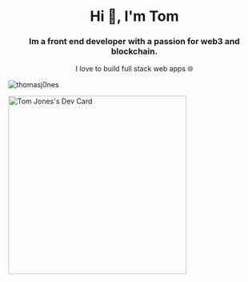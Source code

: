 <h1 align="center">Hi 👋, I'm Tom</h1>
<h3 align="center">Im a front end developer with a passion for web3 and blockchain.</h3>
<p align="center">I love to build full stack web apps 🌐</p>


<p><img align="center" src="https://github-readme-streak-stats.herokuapp.com/?user=thomasj0nes&" alt="thomasj0nes" /></p>

<a href="https://app.daily.dev/tomjones"><img src="https://api.daily.dev/devcards/v2/93NEdSEIk2RiJWuJJPVgk.png?type=default&r=t5r" width="356" alt="Tom Jones's Dev Card"/></a>
